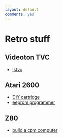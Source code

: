 ```yaml
---
layout: default
comments: yes
---
```


Retro stuff
====================

Videoton TVC
------------

* [jstvc](http://github.com/teki/jstvc)


Atari 2600
----------

* [DIY cartridge](http://www.thehopelesshobbyist.com/games/atari-2600-32-in-1-game-cartridge)
* [eeprom programmer](http://forum.arduino.cc/index.php?topic=163682.0)


Z80
---

* [build a cpm computer](http://searle.hostei.com/grant/cpm/index.html)